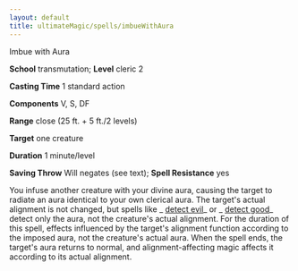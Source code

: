 ```yaml
---
layout: default
title: ultimateMagic/spells/imbueWithAura
---
```

Imbue with Aura

**School** transmutation; **Level** cleric 2

**Casting Time** 1 standard action

**Components** V, S, DF

**Range** close (25 ft. + 5 ft./2 levels)

**Target** one creature

**Duration** 1 minute/level

**Saving Throw** Will negates (see text); **Spell Resistance** yes

You infuse another creature with your divine aura, causing the target to radiate an aura identical to your own clerical aura. The target's actual alignment is not changed, but spells like _ [detect evil](spells/detectEvil#_detect-evil)_ or _ [detect good](spells/detectGood#_detect-good)_ detect only the aura, not the creature's actual alignment. For the duration of this spell, effects influenced by the target's alignment function according to the imposed aura, not the creature's actual aura. When the spell ends, the target's aura returns to normal, and alignment-affecting magic affects it according to its actual alignment.

